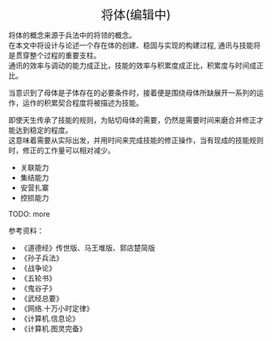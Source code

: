 <center><font size=5>将体(编辑中)</font></center>

将体的概念来源于兵法中的将领的概念。<br/>
在本文中将设计与论述一个存在体的创建、稳固与实现的构建过程, 通讯与技能将是贯穿整个过程的重要支柱。<br/>
通讯的效率与调动的能力成正比，技能的效率与积累度成正比，积累度与时间成正比。<br/>

当意识到了母体是子体存在的必要条件时，接着便是围绕母体所缺展开一系列的运作，运作的积累契合程度将被描述为技能。<br/>

即使天生传承了技能的规则，为贴切母体的需要，仍然是需要时间来磨合并修正才能达到稳定的程度。<br/>
这意味着需要从实际出发，并用时间来完成技能的修正操作，当有现成的技能规则时，修正的工作量可以相对减少。<br/>

* 关联能力
* 集结能力
* 安营扎寨
* 控损能力

TODO: more



参考资料：
* 《道德经》传世版、马王堆版、郭店楚简版
* 《孙子兵法》
* 《战争论》
* 《五轮书》
* 《鬼谷子》
* 《武经总要》
* 《网络.十万小时定律》
* 《计算机.信息论》
* 《计算机.图灵完备》


